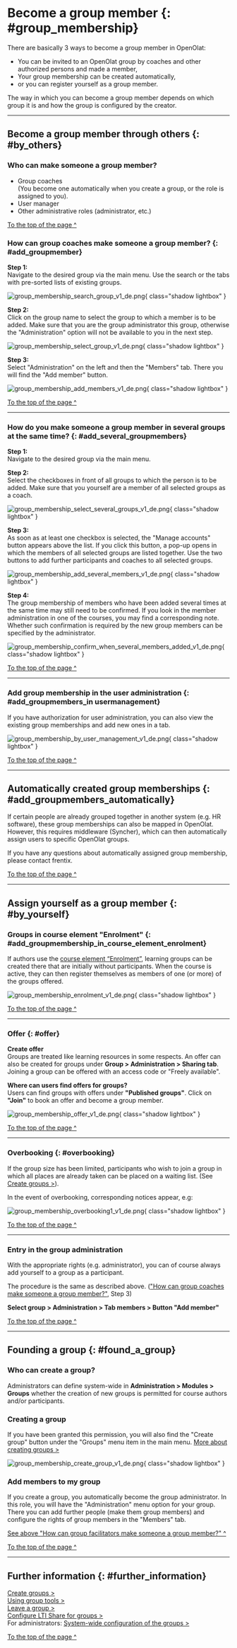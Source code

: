 # Become a group member {: #group_membership}


There are basically 3 ways to become a group member in OpenOlat:

* You can be invited to an OpenOlat group by coaches and other authorized persons and made a member,
* Your group membership can be created automatically,
* or you can register yourself as a group member.

The way in which you can become a group member depends on which group it is and how the group is configured by the creator.

---


## Become a group member through others {: #by_others}

### Who can make someone a group member? 

* Group coaches<br>(You become one automatically when you create a group, or the role is assigned to you).
* User manager
* Other administrative roles (administrator, etc.)

[To the top of the page ^](#group_membership)


### How can group coaches make someone a group member? {: #add_groupmember}

**Step 1:**<br>
Navigate to the desired group via the main menu. Use the search or the tabs with pre-sorted lists of existing groups.

![group_membership_search_group_v1_de.png](assets/group_membership_search_group_v1_de.png){ class="shadow lightbox" }


**Step 2:**<br>
Click on the group name to select the group to which a member is to be added. Make sure that you are the group administrator this group, otherwise the "Administration" option will not be available to you in the next step. 

![group_membership_select_group_v1_de.png](assets/group_membership_select_group_v1_de.png){ class="shadow lightbox" }


**Step 3:**<br>
Select "Administration" on the left and then the "Members" tab. There you will find the "Add member" button.


![group_membership_add_members_v1_de.png](assets/group_membership_add_members_v1_de.png){ class="shadow lightbox" }

[To the top of the page ^](#group_membership)

---

### How do you make someone a group member in several groups at the same time? {: #add_several_groupmembers}

**Step 1:**<br>
Navigate to the desired group via the main menu.

**Step 2:**<br>
Select the checkboxes in front of all groups to which the person is to be added. Make sure that you yourself are a member of all selected groups as a coach.

![group_membership_select_several_groups_v1_de.png](assets/group_membership_select_several_groups_v1_de.png){ class="shadow lightbox" }

**Step 3:**<br>
As soon as at least one checkbox is selected, the "Manage accounts" button appears above the list. If you click this button, a pop-up opens in which the members of all selected groups are listed together. Use the two buttons to add further participants and coaches to all selected groups.

![group_membership_add_several_members_v1_de.png](assets/group_membership_add_several_members_v1_de.png){ class="shadow lightbox" }

**Step 4:**<br>
The group membership of members who have been added several times at the same time may still need to be confirmed. If you look in the member administration in one of the courses, you may find a corresponding note. Whether such confirmation is required by the new group members can be specified by the administrator.

![group_membership_confirm_when_several_members_added_v1_de.png](assets/group_membership_confirm_when_several_members_added_v1_de.png){ class="shadow lightbox" }

[To the top of the page ^](#group_membership)

---

### Add group membership in the user administration {: #add_groupmembers_in usermanagement}

If you have authorization for user administration, you can also view the existing group memberships and add new ones in a tab.

![group_membership_by_user_management_v1_de.png](assets/group_membership_by_user_management_v1_de.png){ class="shadow lightbox" }

[To the top of the page ^](#group_membership)

---

## Automatically created group memberships {: #add_groupmembers_automatically}

If certain people are already grouped together in another system (e.g. HR software), these group memberships can also be mapped in OpenOlat. However, this requires middleware (Syncher), which can then automatically assign users to specific OpenOlat groups.

If you have any questions about automatically assigned group membership, please contact frentix.

[To the top of the page ^](#group_membership)

---


## Assign yourself as a group member {: #by_yourself}

### Groups in course element "Enrolment" {: #add_groupmembership_in_course_element_enrolment}

If authors use the [course element “Enrolment”](../learningresources/Course_Element_Enrolment.md), learning groups can be created there that are initially without participants. When the course is active, they can then register themselves as members of one (or more) of the groups offered.

![group_membership_enrolment_v1_de.png](assets/group_membership_enrolment_v1_de.png){ class="shadow lightbox" }

[To the top of the page ^](#group_membership)

---

### Offer {: #offer}

**Create offer**<br>
Groups are treated like learning resources in some respects. An offer can also be created for groups under **Group > Administration > Sharing tab**.
Joining a group can be offered with an access code or "Freely available".

**Where can users find offers for groups?**<br>
Users can find groups with offers under **"Published groups"**. Click on **"Join"** to book an offer and become a group member.

![group_membership_offer_v1_de.png](assets/group_membership_offer_v1_de.png){ class="shadow lightbox" }

[To the top of the page ^](#group_membership)

---


### Overbooking {: #overbooking}

If the group size has been limited, participants who wish to join a group in which all places are already taken can be placed on a waiting list. (See [Create groups >](Create_Groups.md#foreseen-number-of-participants)).

In the event of overbooking, corresponding notices appear, e.g:

![group_membership_overbooking1_v1_de.png](assets/group_membership_overbooking1_v1_de.png){ class="shadow lightbox" }

[To the top of the page ^](#group_membership)

---


### Entry in the group administration

With the appropriate rights (e.g. administrator), you can of course always add yourself to a group as a participant.

The procedure is the same as described above. 
(["How can group coaches make someone a group member?"](#addgroupmember), Step 3)
<br>

**Select group > Administration > Tab members > Button "Add member"**

[To the top of the page ^](#group_membership)

---


## Founding a group {: #found_a_group}

### Who can create a group?

Administrators can define system-wide in **Administration > Modules > Groups** whether the creation of new groups is permitted for course authors and/or participants.

### Creating a group

If you have been granted this permission, you will also find the "Create group" button under the "Groups" menu item in the main menu. 
[More about creating groups >](Create_Groups.md)

![group_membership_create_group_v1_de.png](assets/group_membership_create_group_v1_de.png){ class="shadow lightbox" }


### Add members to my group

If you create a group, you automatically become the group administrator. In this role, you will have the "Administration" menu option for your group. There you can add further people (make them group members) and configure the rights of group members in the "Members" tab. 

[See above "How can group facilitators make someone a group member?" ^](#add_groupmember)


[To the top of the page ^](#group_membership)

---

## Further information {: #further_information}

[Create groups >](Create_Groups.md)<br>
[Using group tools >](Using_Group_Tools.md)<br>
[Leave a group > ](Leave_a_Group.md)<br>
[Configure LTI Share for groups > ](LTI_Share_groups.md)<br>
For administrators: [System-wide configuration of the groups >](../../manual_admin/administration/Modules.md)<br>

[To the top of the page ^](#group_membership)


